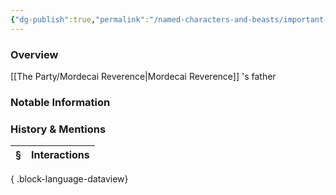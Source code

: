 ```yaml
---
{"dg-publish":true,"permalink":"/named-characters-and-beasts/important-characters/pc-backstory-characters/mordecai-s-backstory-and-family/robert-thornwood/","tags":["NPC","Important"],"updated":"2025-08-11T11:53:32.180+01:00"}
---
```



### Overview
[[The Party/Mordecai Reverence\|Mordecai Reverence]] 's father 

### Notable Information


### History & Mentions
| § | Interactions |
| - | ------------ |

{ .block-language-dataview}
